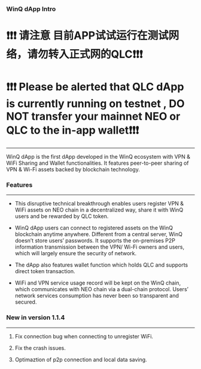 ### WinQ dApp Intro
# :exclamation::exclamation::exclamation: 请注意 目前APP试试运行在测试网络，请勿转入正式网的QLC:exclamation::exclamation::exclamation:

# :heavy_exclamation_mark::heavy_exclamation_mark::heavy_exclamation_mark: Please be alerted that QLC dApp is currently running on testnet , DO NOT transfer your mainnet NEO or QLC to the in-app wallet:heavy_exclamation_mark::heavy_exclamation_mark::heavy_exclamation_mark:

----

  WinQ dApp is the first dApp developed in the WinQ ecosystem with VPN & WiFi Sharing and Wallet functionalities. It features peer-to-peer sharing of VPN & Wi-Fi assets backed by blockchain technology.
  
### Features

------

* This disruptive technical breakthrough enables users register VPN & WiFi assets on NEO chain in a decentralized way, share it with WinQ users and be rewarded by QLC token.

* WinQ dApp users can connect to registered assets on the WinQ blockchain anytime anywhere. Different from a central server, WinQ doesn’t store users’ passwords. It supports the on-premises P2P information transmission between the VPN/ Wi-Fi owners and users, which will largely ensure the security of network.

* The dApp also features wallet function which holds QLC and supports direct token transaction.

* WiFi and VPN service usage record will be kept on the WinQ chain, which communicates with NEO chain via a dual-chain protocol. Users’ network services consumption has never been so transparent and secured.


### New in version 1.1.4
------

1. Fix connection bug when connecting to unregister WiFi.

2. Fix the crash issues.

3. Optimaztion of p2p connection and local data saving.
